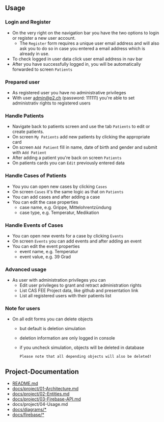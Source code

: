 ## Usage
### Login and Register
- On the very right on the navigation bar you have the two options to login or register a new user account.
  - The `Register` form requires a unique user email address and will also ask you to do so in case you entered a email address which is already in use.
- To check logged in user data click user email address in nav bar
- After you have successfully logged in, you will be automatically forwarded to screen `Patients`

### Prepared user
- As registered user you have no administrative privileges
- With user admin@p2.ch (password: 111111) you're able to set administrativ rights to registered users

### Handle Patients
- Navigate back to patients screen and use the tab `Patients` to edit or create patients.
- On screen `My Patients` add new patients by clicking the appropriate card
- On screen `Add Patient` fill in name, date of birth and gender and submit with `Add Patient`
- After adding a patient you're back on screen `Patients`
- On patients cards you can `Edit` previously entered data

### Handle Cases of Patients
- You you can open new cases by clicking `Cases`
- On screen `Cases` it's the same logic as that on `Patients`
- You can add cases and after adding a case
- You can edit the case properties
  - case name, e.g. Grippe, Mittelohrentzündung
  - case type, e.g. Temperatur, Medikation

### Handle Events of Cases
- You can open new events for a case by clicking `Events`
- On screen `Events` you can add events and after adding an event
- You can edit the event properties
  - event name, e.g. Temperatur
  - event value, e.g. 39 Grad

### Advanced usage
- As user with administration privileges you can
  - Edit user privileges to grant and retract administration rights
  - List CAS FEE Project data, like github and presentation link
  - List all registered users with their patients list

### Note for users
- On all edit forms you can delete objects
  - but default is deletion simulation
  - deletion information are only logged in console
  - if you uncheck simulation, objects will be deleted in database
    
    ```
    Please note that all depending objects will also be deleted!
    ```

## Project-Documentation

- [README.md](https://github.com/elafari/CAS-FEE_project2/blob/doc/README.md)
- [docs/project/01-Architecture.md](https://github.com/elafari/CAS-FEE_project2/blob/doc/docs/project/01-Architecture.md)
- [docs/project/02-Entities.md](https://github.com/elafari/CAS-FEE_project2/blob/doc/docs/project/02-Entities.md)
- [docs/project/03-Firebase-API.md](https://github.com/elafari/CAS-FEE_project2/blob/doc/docs/project/03-Firebase-API.md)
- docs/project/04-Usage.md
- [docs/diagrams/*](https://github.com/elafari/CAS-FEE_project2/blob/doc/docs/diagrams/)
- [docs/firebase/*](https://github.com/elafari/CAS-FEE_project2/blob/doc/docs/firebase/)
